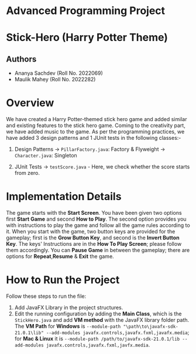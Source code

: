 # Advanced Programming Project
# Stick-Hero (Harry Potter Theme)

## Authors
- Ananya Sachdev (Roll No. 2022069)
- Maulik Mahey (Roll No. 2022282)

# Overview
We have created a Harry Potter-themed stick hero game and added similar and existing features to the stick hero game. Coming to the creativity part, we have added music to the game. 
As per the programming practices, we have added 3 design patterns and 1 JUnit tests in the following classes:-

1. Design Patterns
   -> `PillarFactory.java`: Factory & Flyweight
   -> `Character.java`: Singleton

2. JUnit Tests
   -> `testScore.java` - Here, we check whether the score starts from zero.

# Implementation Details

The game starts with the **Start Screen**. You have been given two options first **Start Game** and second **How to Play**. The second option provides you with instructions to play the game and follow all the game rules according to it. When you start with the game, two button keys are provided for the gameplay; first is the **Grow Button Key**, and  second is the **Invert Button Key**. The keys' Instructions are in the **How To Play Screen**; please follow them accordingly. You can **Pause Game** in between the gameplay; there are options for **Repeat**,**Resume** & **Exit** the game.

# How to Run the Project
Follow these steps to run the file:
1. Add JavaFX Library in the project structures.
2. Edit the running configuration by adding the **Main Class**, which is the `StickHero.java` and add **VM method** with the JavaFX library folder path. The **VM Path** for **Windows** is `--module-path "\path\to\javafx-sdk-21.0.1\lib" --add-modules javafx.controls,javafx.fxml,javafx.media`; for **Mac & Linux** it is `--module-path /path/to/javafx-sdk-21.0.1/lib --add-modules javafx.controls,javafx.fxml,javfx.media`.

